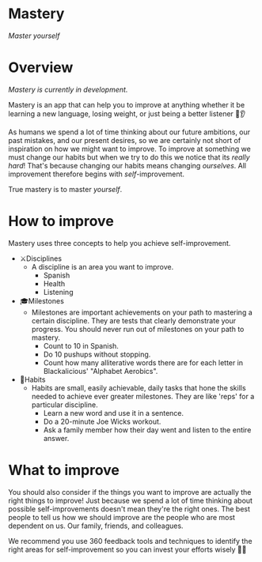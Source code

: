 # Mastery
*Master yourself*

# Overview
*Mastery is currently in development.*

Mastery is an app that can help you to improve at anything whether it be learning a new language, losing weight, or just being a better listener 🙂👂

As humans we spend a lot of time thinking about our future ambitions, our past mistakes, and our present desires, so we are certainly not short of inspiration on how we might want to improve. To improve at something we must change our habits but when we try to do this we notice that its *really hard*! That's because changing our habits means changing *ourselves*. All improvement therefore begins with *self*-improvement.

True mastery is to master *yourself*.

# How to improve
Mastery uses three concepts to help you achieve self-improvement.
- ⚔️Disciplines
  - A discipline is an area you want to improve.
    - Spanish
    - Health
    - Listening
- 🎓Milestones
  - Milestones are important achievements on your path to mastering a certain discipline. They are tests that clearly demonstrate your progress. You should never run out of milestones on your path to mastery.
    - Count to 10 in Spanish.
    - Do 10 pushups without stopping.
    - Count how many alliterative words there are for each letter in Blackalicious' "Alphabet Aerobics".
- 💪Habits
  - Habits are small, easily achievable, daily tasks that hone the skills needed to achieve ever greater milestones. They are like 'reps' for a particular discipline.
    - Learn a new word and use it in a sentence.
    - Do a 20-minute Joe Wicks workout.
    - Ask a family member how their day went and listen to the entire answer.

# What to improve
You should also consider if the things you want to improve are actually the right things to improve!
Just because we spend a lot of time thinking about possible self-improvements doesn't mean they're the right ones.
The best people to tell us how we should improve are the people who are most dependent on us. Our family, friends, and colleagues.

We recommend you use 360 feedback tools and techniques to identify the right areas for self-improvement so you can invest your efforts wisely 🧙‍♂️